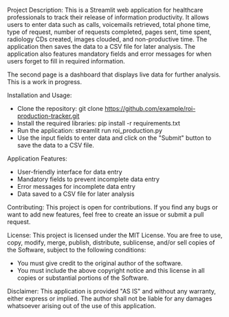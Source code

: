 Project Description:
This is a Streamlit web application for healthcare professionals to track their release of information productivity. It allows users to enter data such as calls, voicemails retrieved, total phone time, type of request, number of requests completed, pages sent, time spent, radiology CDs created, images clouded, and non-productive time. The application then saves the data to a CSV file for later analysis. The application also features mandatory fields and error messages for when users forget to fill in required information.

The second page is a dashboard that displays live data for further analysis. This is a work in progress.

Installation and Usage:

* Clone the repository: git clone https://github.com/example/roi-production-tracker.git
* Install the required libraries: pip install -r requirements.txt
* Run the application: streamlit run roi_production.py
* Use the input fields to enter data and click on the "Submit" button to save the data to a CSV file.

Application Features:

* User-friendly interface for data entry
* Mandatory fields to prevent incomplete data entry
* Error messages for incomplete data entry
* Data saved to a CSV file for later analysis

Contributing:
This project is open for contributions. If you find any bugs or want to add new features, feel free to create an issue or submit a pull request.

License:
This project is licensed under the MIT License. You are free to use, copy, modify, merge, publish, distribute, sublicense, and/or sell copies of the Software, subject to the following conditions:

* You must give credit to the original author of the software.
* You must include the above copyright notice and this license in all copies or substantial portions of the Software.

Disclaimer:
This application is provided "AS IS" and without any warranty, either express or implied. The author shall not be liable for any damages whatsoever arising out of the use of this application.